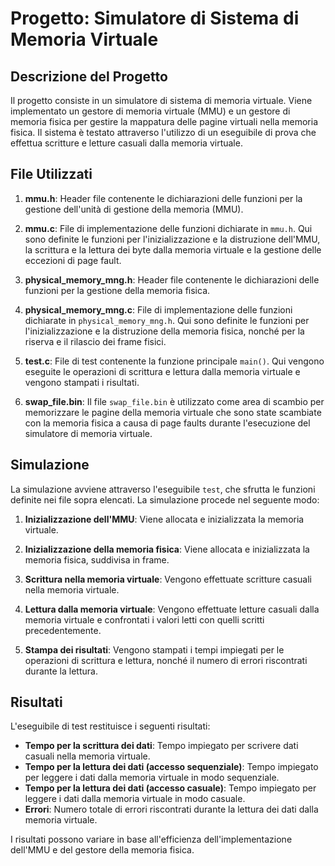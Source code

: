 # Progetto: Simulatore di Sistema di Memoria Virtuale

## Descrizione del Progetto

Il progetto consiste in un simulatore di sistema di memoria virtuale. Viene implementato un gestore di memoria virtuale (MMU) e un gestore di memoria fisica per gestire la mappatura delle pagine virtuali nella memoria fisica. Il sistema è testato attraverso l'utilizzo di un eseguibile di prova che effettua scritture e letture casuali dalla memoria virtuale.

## File Utilizzati

1. **mmu.h**: Header file contenente le dichiarazioni delle funzioni per la gestione dell'unità di gestione della memoria (MMU).

2. **mmu.c**: File di implementazione delle funzioni dichiarate in `mmu.h`. Qui sono definite le funzioni per l'inizializzazione e la distruzione dell'MMU, la scrittura e la lettura dei byte dalla memoria virtuale e la gestione delle eccezioni di page fault.

3. **physical_memory_mng.h**: Header file contenente le dichiarazioni delle funzioni per la gestione della memoria fisica.

4. **physical_memory_mng.c**: File di implementazione delle funzioni dichiarate in `physical_memory_mng.h`. Qui sono definite le funzioni per l'inizializzazione e la distruzione della memoria fisica, nonché per la riserva e il rilascio dei frame fisici.

5. **test.c**: File di test contenente la funzione principale `main()`. Qui vengono eseguite le operazioni di scrittura e lettura dalla memoria virtuale e vengono stampati i risultati.

6. **swap_file.bin**: Il file `swap_file.bin` è utilizzato come area di scambio per memorizzare le pagine della memoria virtuale che sono state scambiate con la memoria fisica a causa di page faults durante l'esecuzione del simulatore di memoria virtuale.


## Simulazione

La simulazione avviene attraverso l'eseguibile `test`, che sfrutta le funzioni definite nei file sopra elencati. La simulazione procede nel seguente modo:

1. **Inizializzazione dell'MMU**: Viene allocata e inizializzata la memoria virtuale.

2. **Inizializzazione della memoria fisica**: Viene allocata e inizializzata la memoria fisica, suddivisa in frame.

3. **Scrittura nella memoria virtuale**: Vengono effettuate scritture casuali nella memoria virtuale.

4. **Lettura dalla memoria virtuale**: Vengono effettuate letture casuali dalla memoria virtuale e confrontati i valori letti con quelli scritti precedentemente.

5. **Stampa dei risultati**: Vengono stampati i tempi impiegati per le operazioni di scrittura e lettura, nonché il numero di errori riscontrati durante la lettura.

## Risultati

L'eseguibile di test restituisce i seguenti risultati:

- **Tempo per la scrittura dei dati**: Tempo impiegato per scrivere dati casuali nella memoria virtuale.
- **Tempo per la lettura dei dati (accesso sequenziale)**: Tempo impiegato per leggere i dati dalla memoria virtuale in modo sequenziale.
- **Tempo per la lettura dei dati (accesso casuale)**: Tempo impiegato per leggere i dati dalla memoria virtuale in modo casuale.
- **Errori**: Numero totale di errori riscontrati durante la lettura dei dati dalla memoria virtuale.

I risultati possono variare in base all'efficienza dell'implementazione dell'MMU e del gestore della memoria fisica.
